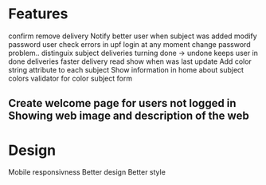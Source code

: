 # Features

confirm remove delivery
Notify better user when subject was added
modify password user
check errors in upf login at any moment change password problem..
distinguix subject deliveries
turning done -> undone keeps user in done deliveries
faster delivery read
show when was last update
Add color string attribute to each subject
Show information in home about subject colors
validator for color subject form

Create welcome page for users not logged in Showing web image and description of the web
---

# Design

Mobile responsivness
Better design 
Better style